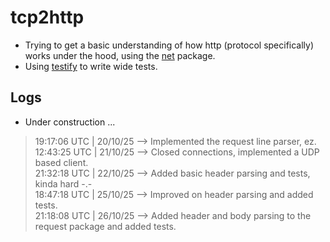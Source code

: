 # tcp2http
- Trying to get a basic understanding of how http (protocol specifically) works under the hood, using the [net](https://pkg.go.dev/net) package.
- Using [testify](https://github.com/stretchr/testify) to write wide tests.

## Logs
- Under construction ...
> 19:17:06 UTC | 20/10/25 --> Implemented the request line parser, ez. <br>
> 12:43:25 UTC | 21/10/25 --> Closed connections, implemented a UDP based client. <br>
> 21:32:18 UTC | 22/10/25 --> Added basic header parsing and tests, kinda hard -.- <br>
> 18:47:18 UTC | 25/10/25 --> Improved on header parsing and added tests. <br>
> 21:18:08 UTC | 26/10/25 --> Added header and body parsing to the request package and added tests. <br>

